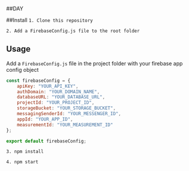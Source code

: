 ##DAY

##Install
`1. Clone this repository`

`2. Add a FirebaseConfig.js file to the root folder`
## Usage
Add a `FirebaseConfig.js` file in the project folder with your firebase app config object
```javascript
const firebaseConfig = {
    apiKey: "YOUR_API_KEY",
    authDomain: "YOUR_DOMAIN_NAME",
    databaseURL: "YOUR_DATABASE_URL",
    projectId: "YOUR_PROJECT_ID",
    storageBucket: "YOUR_STORAGE_BUCKET",
    messagingSenderId: "YOUR_MESSENGER_ID",
    appId: "YOUR_APP_ID",
    measurementId: "YOUR_MEASUREMENT_ID"
};

export default firebaseConfig;
```
`3. npm install`

`4. npm start`
